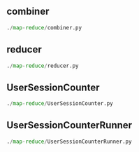 
## combiner
```python
./map-reduce/combiner.py
```


## reducer
```python
./map-reduce/reducer.py
```


## UserSessionCounter
```python
./map-reduce/UserSessionCounter.py
```


## UserSessionCounterRunner
```python
./map-reduce/UserSessionCounterRunner.py
```

